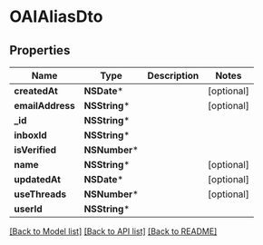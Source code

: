 # OAIAliasDto

## Properties
Name | Type | Description | Notes
------------ | ------------- | ------------- | -------------
**createdAt** | **NSDate*** |  | [optional] 
**emailAddress** | **NSString*** |  | [optional] 
**_id** | **NSString*** |  | 
**inboxId** | **NSString*** |  | 
**isVerified** | **NSNumber*** |  | 
**name** | **NSString*** |  | [optional] 
**updatedAt** | **NSDate*** |  | [optional] 
**useThreads** | **NSNumber*** |  | [optional] 
**userId** | **NSString*** |  | 

[[Back to Model list]](../README.md#documentation-for-models) [[Back to API list]](../README.md#documentation-for-api-endpoints) [[Back to README]](../README.md)


